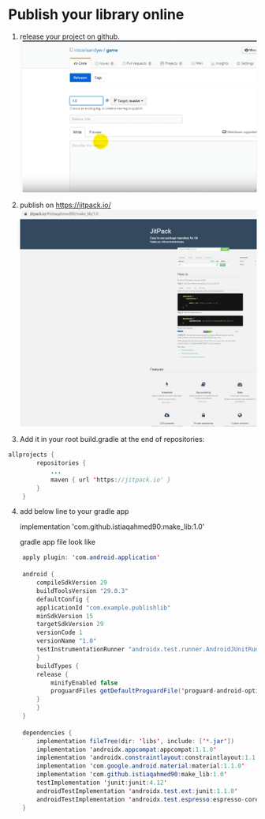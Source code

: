 # Publish your library online
1. release your project on github.
![alt text](https://github.com/istiaqahmed90/How-to-create-and-publish-Android-Library/blob/master/release.png)

2. publish on 
https://jitpack.io/
![alt text](https://github.com/istiaqahmed90/How-to-create-and-publish-Android-Library/blob/master/jit.png)

3. Add it in your root build.gradle at the end of repositories:
```java
allprojects {
		repositories {
			...
			maven { url 'https://jitpack.io' }
		}
	}

```

4. add below line to your gradle app

	implementation 'com.github.istiaqahmed90:make_lib:1.0'




	gradle app file look like
```java
	apply plugin: 'com.android.application'

	android {
	    compileSdkVersion 29
	    buildToolsVersion "29.0.3"
	    defaultConfig {
		applicationId "com.example.publishlib"
		minSdkVersion 15
		targetSdkVersion 29
		versionCode 1
		versionName "1.0"
		testInstrumentationRunner "androidx.test.runner.AndroidJUnitRunner"
	    }
	    buildTypes {
		release {
		    minifyEnabled false
		    proguardFiles getDefaultProguardFile('proguard-android-optimize.txt'), 'proguard-rules.pro'
		}
	    }
	}

	dependencies {
	    implementation fileTree(dir: 'libs', include: ['*.jar'])
	    implementation 'androidx.appcompat:appcompat:1.1.0'
	    implementation 'androidx.constraintlayout:constraintlayout:1.1.3'
	    implementation 'com.google.android.material:material:1.1.0'
	    implementation 'com.github.istiaqahmed90:make_lib:1.0'
	    testImplementation 'junit:junit:4.12'
	    androidTestImplementation 'androidx.test.ext:junit:1.1.0'
	    androidTestImplementation 'androidx.test.espresso:espresso-core:3.2.0'
	}


```

